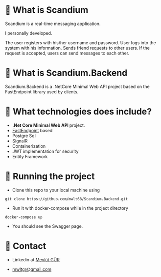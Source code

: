 # 📝 What is Scandium


Scandium is a real-time messaging application.

I personally developed.

The user registers with his/her username and password. User logs into the system with his information. Sends friend requests to other users. If the request is accepted, users can send messages to each other.


# 📝 What is Scandium.Backend

Scandium.Backend is a .NetCore Minimal Web API project based on the FastEndpoint library used by clients.



# 🤔 What technologies does include?

* <b>.Net Core Minimal Web API </b> project.
* [FastEndpoint](https://fast-endpoints.com/) based 
* Postgre Sql
* SignalR
* Containerization
* JWT implementation for security
* Entity Framework

# 🚀 Running the project



- Clone this repo to your local machine using

```
git clone https://github.com/mwlt68/Scandium.Backend.git
```
- Run it with docker-compose while in the project directory

```
docker-compose up
```


* You should see the Swagger page.



# 📌 Contact

* Linkedin at [Mevlüt GÜR](https://www.linkedin.com/in/mevlut-gur/)

* mwltgr@gmail.com
